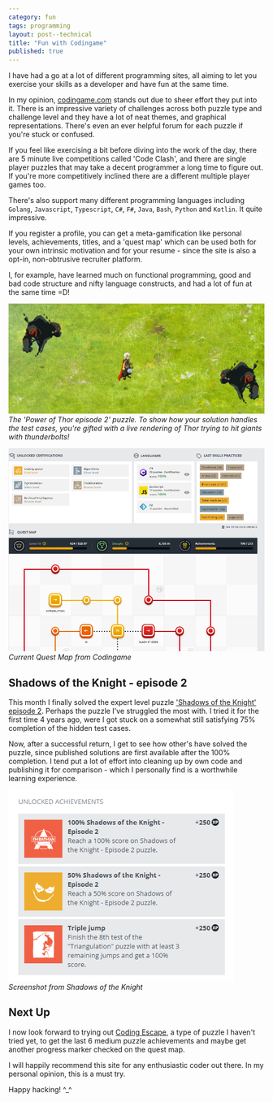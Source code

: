 ```yaml
---
category: fun 
tags: programming 
layout: post--technical
title: "Fun with Codingame"
published: true
---
```


I have had a go at a lot of different programming sites, all aiming to let you
exercise your skills as a developer and have fun at the same time.

In my opinion, [codingame.com](https://www.codingame.com) stands out due to
sheer effort they put into it. There is an impressive variety of challenges
 across both puzzle type and challenge level and they have a lot of neat themes,
and graphical representations. There's even an ever helpful forum for each
puzzle if you're stuck or confused.

If you feel like exercising a bit before diving into the work of the day, there
are 5 minute live competitions called 'Code Clash', and there are single player
puzzles that may take a decent programmer a long time to figure out. If you're
more competitively inclined there are a different multiple player games too.

There's also support many different programming languages including `Golang`,
`Javascript`, `Typescript`, `C#`, `F#`, `Java`, `Bash`, `Python` and `Kotlin`.
It quite impressive. 

If you register a profile, you can get a meta-gamification like personal levels,
achievements, titles, and a 'quest map' which can be used both for your own
intrinsic motivation and for your resume - since the site is also a opt-in,
non-obtrusive recruiter platform.

I, for example, have learned much on functional programming, good and bad code
structure and nifty language constructs, and had a lot of fun at the same time
=D! 

![Thor](/assets/codingame/thor--1.png)  
*The 'Power of Thor episode 2' puzzle. To show how your solution handles the
test cases, you're gifted with a live rendering of Thor trying to hit giants
with thunderbolts!*

![Quest Map](/assets/codingame/quest-map--1.png)  
*Current Quest Map from Codingame*

## Shadows of the Knight - episode 2

This month I finally solved the expert level puzzle ['Shadows of the Knight'
episode
2](https://www.codingame.com/ide/puzzle/shadows-of-the-knight-episode-2).
Perhaps the puzzle I've struggled the most with. I tried it for the first time 4
years ago, were I got stuck on a somewhat still satisfying 75% completion of the
hidden test cases. 

Now, after a successful return, I get to see how other's have solved the puzzle,
since published solutions are first available after the 100% completion. I tend
put a lot of effort into cleaning up by own code and publishing it for
comparison - which I personally find is a worthwhile learning experience.

![Shadows of the Knight](/assets/codingame/dark-knight--2.png)  
*Screenshot from Shadows of the Knight*

## Next Up

I now look forward to trying out [Coding
Escape](https://escape.codingame.com/games), a type of puzzle I haven't tried
yet, to get the last 6 medium puzzle achievements and maybe get another progress
marker checked on the quest map.

I will happily recommend this site for any enthusiastic coder out there. In my
personal opinion, this is a must try. 

Happy hacking! ^_^